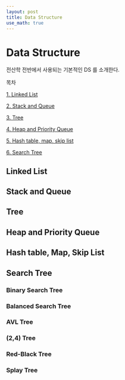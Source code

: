 ```yaml
---
layout: post
title: Data Structure
use_math: true
---
```




# Data Structure

전산학 전반에서 사용되는 기본적인 DS 를 소개한다. 

목차

[1. Linked List](#linked-list)

[2. Stack and Queue](#stack-and-queue)

[3. Tree](#tree)

[4. Heap and Priority Queue](#heap-and-priority-queue)

[5. Hash table, map, skip list](#hash-table,-map,-skip-list)

[6. Search Tree](#search-tree)

## Linked List

## Stack and Queue 

## Tree 

## Heap and Priority Queue

## Hash table, Map, Skip List

## Search Tree

### Binary Search Tree

### Balanced Search Tree

### AVL Tree

### (2,4) Tree

### Red-Black Tree

### Splay Tree

